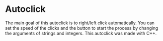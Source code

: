 # Autoclick
The main goal of this autoclick is to right/left click automatically. You can set the speed of the clicks and the button to start the process by changing the arguments of strings and integers.
This autoclick was made with C++.

